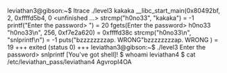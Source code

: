
leviathan3@gibson:~$ ltrace ./level3 kakaka
__libc_start_main(0x80492bf, 2, 0xffffd5b4, 0 <unfinished ...>
strcmp("h0no33", "kakaka")                                       = -1
printf("Enter the password> ")                                   = 20
fgets(Enter the password> h0no33
"h0no33\n", 256, 0xf7e2a620)                               = 0xffffd38c
strcmp("h0no33\n", "snlprintf\n")                                = -1
puts("bzzzzzzzzap. WRONG"bzzzzzzzzap. WRONG
)                                       = 19
+++ exited (status 0) +++
leviathan3@gibson:~$ ./level3
Enter the password> snlprintf
[You've got shell]!
$ whoami
leviathan4
$ cat /etc/leviathan_pass/leviathan4
AgvropI4OA

